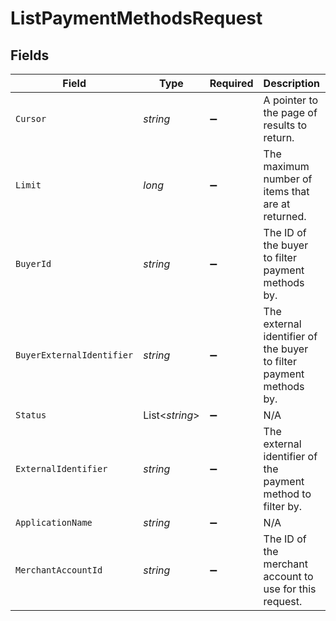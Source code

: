 # ListPaymentMethodsRequest


## Fields

| Field                                                              | Type                                                               | Required                                                           | Description                                                        | Example                                                            |
| ------------------------------------------------------------------ | ------------------------------------------------------------------ | ------------------------------------------------------------------ | ------------------------------------------------------------------ | ------------------------------------------------------------------ |
| `Cursor`                                                           | *string*                                                           | :heavy_minus_sign:                                                 | A pointer to the page of results to return.                        | ZXhhbXBsZTE                                                        |
| `Limit`                                                            | *long*                                                             | :heavy_minus_sign:                                                 | The maximum number of items that are at returned.                  | 20                                                                 |
| `BuyerId`                                                          | *string*                                                           | :heavy_minus_sign:                                                 | The ID of the buyer to filter payment methods by.                  | fe26475d-ec3e-4884-9553-f7356683f7f9                               |
| `BuyerExternalIdentifier`                                          | *string*                                                           | :heavy_minus_sign:                                                 | The external identifier of the buyer to filter payment methods by. | buyer-12345                                                        |
| `Status`                                                           | List<*string*>                                                     | :heavy_minus_sign:                                                 | N/A                                                                |                                                                    |
| `ExternalIdentifier`                                               | *string*                                                           | :heavy_minus_sign:                                                 | The external identifier of the payment method to filter by.        | payment-method-12345                                               |
| `ApplicationName`                                                  | *string*                                                           | :heavy_minus_sign:                                                 | N/A                                                                |                                                                    |
| `MerchantAccountId`                                                | *string*                                                           | :heavy_minus_sign:                                                 | The ID of the merchant account to use for this request.            | default                                                            |